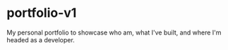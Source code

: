 # portfolio-v1
My personal portfolio to showcase who  am, what I've built, and where I'm headed as a developer.

